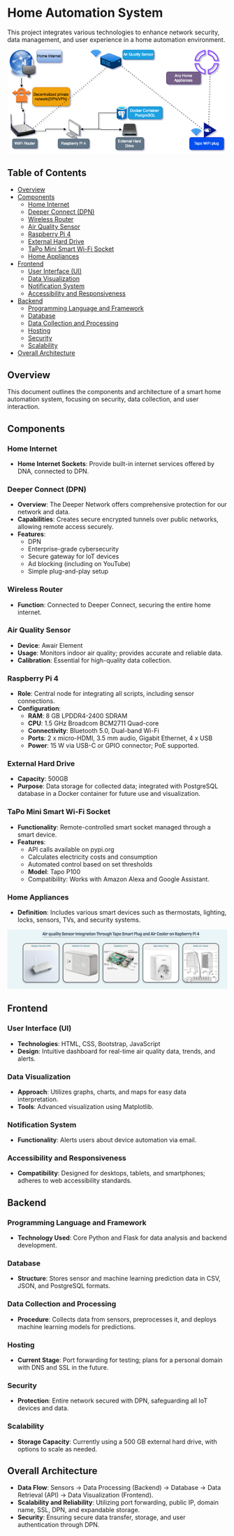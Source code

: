 # Home Automation System

This project integrates various technologies to enhance network security, data management, and user experience in a home automation environment.

![Alt text](app/static/img/sensor_setup.png)


## Table of Contents

- [Overview](#overview)
- [Components](#components)
  - [Home Internet](#home-internet)
  - [Deeper Connect (DPN)](#deeper-connect-dpn)
  - [Wireless Router](#wireless-router)
  - [Air Quality Sensor](#air-quality-sensor)
  - [Raspberry Pi 4](#raspberry-pi-4)
  - [External Hard Drive](#external-hard-drive)
  - [TaPo Mini Smart Wi-Fi Socket](#tapo-mini-smart-wi-fi-socket)
  - [Home Appliances](#home-appliances)
- [Frontend](#frontend)
  - [User Interface (UI)](#user-interface-ui)
  - [Data Visualization](#data-visualization)
  - [Notification System](#notification-system)
  - [Accessibility and Responsiveness](#accessibility-and-responsiveness)
- [Backend](#backend)
  - [Programming Language and Framework](#programming-language-and-framework)
  - [Database](#database)
  - [Data Collection and Processing](#data-collection-and-processing)
  - [Hosting](#hosting)
  - [Security](#security)
  - [Scalability](#scalability)
- [Overall Architecture](#overall-architecture)

## Overview

This document outlines the components and architecture of a smart home automation system, focusing on security, data collection, and user interaction.

## Components

### Home Internet
- **Home Internet Sockets**: Provide built-in internet services offered by DNA, connected to DPN.

### Deeper Connect (DPN)
- **Overview**: The Deeper Network offers comprehensive protection for our network and data.
- **Capabilities**: Creates secure encrypted tunnels over public networks, allowing remote access securely.
- **Features**:
  - DPN
  - Enterprise-grade cybersecurity
  - Secure gateway for IoT devices
  - Ad blocking (including on YouTube)
  - Simple plug-and-play setup

### Wireless Router
- **Function**: Connected to Deeper Connect, securing the entire home internet.

### Air Quality Sensor
- **Device**: Awair Element
- **Usage**: Monitors indoor air quality; provides accurate and reliable data.
- **Calibration**: Essential for high-quality data collection.

### Raspberry Pi 4
- **Role**: Central node for integrating all scripts, including sensor connections.
- **Configuration**:
  - **RAM**: 8 GB LPDDR4-2400 SDRAM
  - **CPU**: 1.5 GHz Broadcom BCM2711 Quad-core
  - **Connectivity**: Bluetooth 5.0, Dual-band Wi-Fi
  - **Ports**: 2 x micro-HDMI, 3.5 mm audio, Gigabit Ethernet, 4 x USB
  - **Power**: 15 W via USB-C or GPIO connector; PoE supported.

### External Hard Drive
- **Capacity**: 500GB
- **Purpose**: Data storage for collected data; integrated with PostgreSQL database in a Docker container for future use and visualization.

### TaPo Mini Smart Wi-Fi Socket
- **Functionality**: Remote-controlled smart socket managed through a smart device.
- **Features**:
  - API calls available on pypi.org
  - Calculates electricity costs and consumption
  - Automated control based on set thresholds
  - **Model**: Tapo P100
  - Compatibility: Works with Amazon Alexa and Google Assistant.

### Home Appliances
- **Definition**: Includes various smart devices such as thermostats, lighting, locks, sensors, TVs, and security systems.

![Alt text](app/static/img/devices.png)

## Frontend

### User Interface (UI)
- **Technologies**: HTML, CSS, Bootstrap, JavaScript
- **Design**: Intuitive dashboard for real-time air quality data, trends, and alerts.

### Data Visualization
- **Approach**: Utilizes graphs, charts, and maps for easy data interpretation.
- **Tools**: Advanced visualization using Matplotlib.

### Notification System
- **Functionality**: Alerts users about device automation via email.

### Accessibility and Responsiveness
- **Compatibility**: Designed for desktops, tablets, and smartphones; adheres to web accessibility standards.

## Backend

### Programming Language and Framework
- **Technology Used**: Core Python and Flask for data analysis and backend development.

### Database
- **Structure**: Stores sensor and machine learning prediction data in CSV, JSON, and PostgreSQL formats.

### Data Collection and Processing
- **Procedure**: Collects data from sensors, preprocesses it, and deploys machine learning models for predictions.

### Hosting
- **Current Stage**: Port forwarding for testing; plans for a personal domain with DNS and SSL in the future.

### Security
- **Protection**: Entire network secured with DPN, safeguarding all IoT devices and data.

### Scalability
- **Storage Capacity**: Currently using a 500 GB external hard drive, with options to scale as needed.

## Overall Architecture
- **Data Flow**: Sensors → Data Processing (Backend) → Database → Data Retrieval (API) → Data Visualization (Frontend).
- **Scalability and Reliability**: Utilizing port forwarding, public IP, domain name, SSL, DPN, and expandable storage.
- **Security**: Ensuring secure data transfer, storage, and user authentication through DPN.
